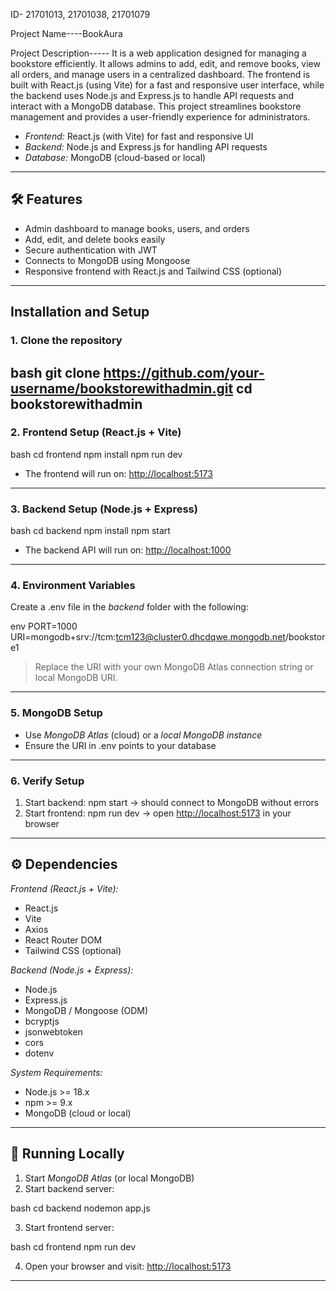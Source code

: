 ID- 21701013, 21701038, 21701079


Project Name----BookAura

Project Description----- It is a web application designed for managing a bookstore efficiently. It allows admins to add, edit, and remove books, view all orders, and manage users in a centralized dashboard. The frontend is built with React.js (using Vite) for a fast and responsive user interface, while the backend uses Node.js and Express.js to handle API requests and interact with a MongoDB database. This project streamlines bookstore management and provides a user-friendly experience for administrators.


* *Frontend:* React.js (with Vite) for fast and responsive UI
* *Backend:* Node.js and Express.js for handling API requests
* *Database:* MongoDB (cloud-based or local)

---

## 🛠 Features

* Admin dashboard to manage books, users, and orders
* Add, edit, and delete books easily
* Secure authentication with JWT
* Connects to MongoDB using Mongoose
* Responsive frontend with React.js and Tailwind CSS (optional)

---

##  Installation and Setup

### 1. Clone the repository

bash
git clone https://github.com/your-username/bookstorewithadmin.git
cd bookstorewithadmin
---
### 2. Frontend Setup (React.js + Vite)

bash
cd frontend
npm install
npm run dev

* The frontend will run on: [http://localhost:5173](http://localhost:5173)

---

### 3. Backend Setup (Node.js + Express)

bash
cd backend
npm install
npm start


* The backend API will run on: [http://localhost:1000](http://localhost:1000)

---

### 4. Environment Variables

Create a .env file in the *backend* folder with the following:

env
PORT=1000
URI=mongodb+srv://tcm:tcm123@cluster0.dhcdqwe.mongodb.net/bookstore1


> Replace the URI with your own MongoDB Atlas connection string or local MongoDB URI.

---

### 5. MongoDB Setup

* Use *MongoDB Atlas* (cloud) or a *local MongoDB instance*
* Ensure the URI in .env points to your database

---

### 6. Verify Setup

1. Start backend: npm start → should connect to MongoDB without errors
2. Start frontend: npm run dev → open [http://localhost:5173](http://localhost:5173) in your browser

---

## ⚙ Dependencies

*Frontend (React.js + Vite):*

* React.js
* Vite
* Axios
* React Router DOM
* Tailwind CSS (optional)

*Backend (Node.js + Express):*

* Node.js
* Express.js
* MongoDB / Mongoose (ODM)
* bcryptjs
* jsonwebtoken
* cors
* dotenv

*System Requirements:*

* Node.js >= 18.x
* npm >= 9.x
* MongoDB (cloud or local)

---

## 🚀 Running Locally

1. Start *MongoDB Atlas* (or local MongoDB)
2. Start backend server:

bash
cd backend
nodemon app.js


3. Start frontend server:

bash
cd frontend
npm run dev


4. Open your browser and visit: [http://localhost:5173](http://localhost:5173)

---
